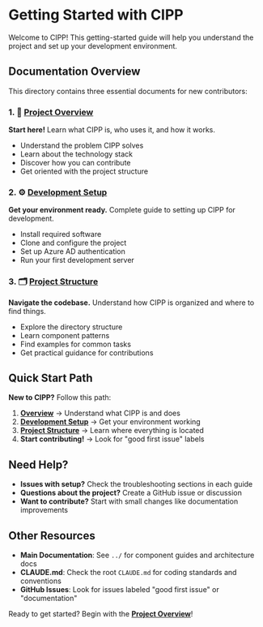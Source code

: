# Getting Started with CIPP

Welcome to CIPP! This getting-started guide will help you understand the project and set up your development environment.

## Documentation Overview

This directory contains three essential documents for new contributors:

### 1. 📖 [Project Overview](./overview.md)
**Start here!** Learn what CIPP is, who uses it, and how it works.

- Understand the problem CIPP solves
- Learn about the technology stack
- Discover how you can contribute
- Get oriented with the project structure

### 2. ⚙️ [Development Setup](./development-setup.md) 
**Get your environment ready.** Complete guide to setting up CIPP for development.

- Install required software
- Clone and configure the project
- Set up Azure AD authentication
- Run your first development server

### 3. 🗂️ [Project Structure](./project-structure.md)
**Navigate the codebase.** Understand how CIPP is organized and where to find things.

- Explore the directory structure
- Learn component patterns
- Find examples for common tasks
- Get practical guidance for contributions

## Quick Start Path

**New to CIPP?** Follow this path:

1. **[Overview](./overview.md)** → Understand what CIPP is and does
2. **[Development Setup](./development-setup.md)** → Get your environment working
3. **[Project Structure](./project-structure.md)** → Learn where everything is located
4. **Start contributing!** → Look for "good first issue" labels

## Need Help?

- **Issues with setup?** Check the troubleshooting sections in each guide
- **Questions about the project?** Create a GitHub issue or discussion
- **Want to contribute?** Start with small changes like documentation improvements

## Other Resources

- **Main Documentation**: See `../` for component guides and architecture docs
- **CLAUDE.md**: Check the root `CLAUDE.md` for coding standards and conventions
- **GitHub Issues**: Look for issues labeled "good first issue" or "documentation"

Ready to get started? Begin with the **[Project Overview](./overview.md)**!